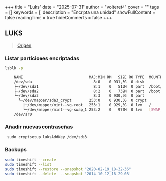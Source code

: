 +++
title = "Luks"
date = "2025-07-31"
author = "volteret4"
cover = ""
tags = []
keywords = []
description = "Encripta una unidad"
showFullContent = false
readingTime = true
hideComments = false
+++


## LUKS

> [Origen](https://www.zeppelinux.es/como-anadir-cambiar-o-eliminiar-contrasena-en-discos-cifrados-con-luks/)

### Listar particiones encriptadas

```sh
lsblk -p

    NAME                              MAJ:MIN RM   SIZE RO TYPE  MOUNTPOINT
    /dev/sda                            8:0    0 931,5G  0 disk  
    ├─/dev/sda1                         8:1    0   512M  0 part  /boot/efi
    ├─/dev/sda2                         8:2    0   732M  0 part  /boot
    └─/dev/sda3                         8:3    0 930,3G  0 part  
      └─/dev/mapper/sda3_crypt        253:0    0 930,3G  0 crypt     
        ├─/dev/mapper/mint--vg-root   253:1    0 929,3G  0 lvm   /
        └─/dev/mapper/mint--vg-swap_1 253:2    0   976M  0 lvm   [SWAP]
    /dev/sr0
```

### Añadir nuevas contraseñas

` sudo cryptsetup luksAddKey /dev/sda3`

### Backups

```sh
sudo timeshift --create  
sudo timeshift --list  
sudo timeshift --restore --snapshot "2020-02-19_18-32-36"
sudo timeshift --delete  --snapshot '2014-10-12_16-29-08'
```
